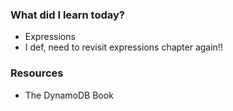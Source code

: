 ### What did I learn today?

- Expressions
- I def, need to revisit expressions chapter again!!

### Resources
- The DynamoDB Book